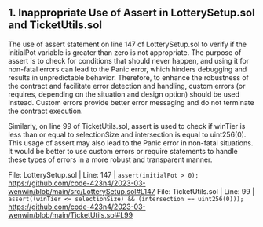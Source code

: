 ## 1. Inappropriate Use of Assert in LotterySetup.sol and TicketUtils.sol

The use of assert statement on line 147 of LotterySetup.sol to verify if the initialPot variable is greater than zero is not appropriate. The purpose of assert is to check for conditions that should never happen, and using it for non-fatal errors can lead to the Panic error, which hinders debugging and results in unpredictable behavior. Therefore, to enhance the robustness of the contract and facilitate error detection and handling, custom errors (or requires, depending on the situation and design option) should be used instead. Custom errors provide better error messaging and do not terminate the contract execution.

Similarly, on line 99 of TicketUtils.sol, assert is used to check if winTier is less than or equal to selectionSize and intersection is equal to uint256(0). This usage of assert may also lead to the Panic error in non-fatal situations. It would be better to use custom errors or require statements to handle these types of errors in a more robust and transparent manner.

File: LotterySetup.sol | Line: 147 | `assert(initialPot > 0);`
https://github.com/code-423n4/2023-03-wenwin/blob/main/src/LotterySetup.sol#L147
File: TicketUtils.sol | Line: 99 | `assert((winTier <= selectionSize) && (intersection == uint256(0)));`
https://github.com/code-423n4/2023-03-wenwin/blob/main/TicketUtils.sol#L99

